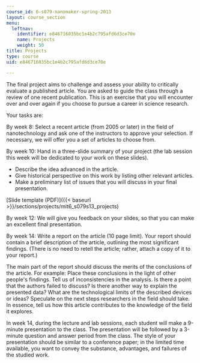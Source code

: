 ```yaml
---
course_id: 6-s079-nanomaker-spring-2013
layout: course_section
menu:
  leftnav:
    identifier: e846716035bc1e4b2c795afd6d3ce70e
    name: Projects
    weight: 50
title: Projects
type: course
uid: e846716035bc1e4b2c795afd6d3ce70e

---
```


The final project aims to challenge and assess your ability to critically evaluate a published article. You are asked to guide the class through a review of one recent publication. This is an exercise that you will encounter over and over again if you choose to pursue a career in science research.

Your tasks are:

By week 8: Select a recent article (from 2005 or later) in the field of nanotechnology and ask one of the instructors to approve your selection. If necessary, we will offer you a set of articles to choose from.

By week 10: Hand in a three-slide summary of your project (the lab session this week will be dedicated to your work on these slides).

*   Describe the idea advanced in the article.
*   Give historical perspective on this work by listing other relevant articles.
*   Make a preliminary list of issues that you will discuss in your final presentation.

[Slide template (PDF)]({{< baseurl >}}/sections/projects/mit6_s079s13_projects)

By week 12: We will give you feedback on your slides, so that you can make an excellent final presentation.

By week 14: Write a report on the article (10 page limit). Your report should contain a brief description of the article, outlining the most significant findings. (There is no need to retell the article; rather, attach a copy of it to your report.)

The main part of the report should discuss the merits of the conclusions of the article. For example: Place these conclusions in the light of other people's findings. Tell us of inconsistencies in the analysis. Is there a point that the authors failed to discuss? Is there another way to explain the presented data? What are the technological limits of the described devices or ideas? Speculate on the next steps researchers in the field should take. In essence, tell us how this article contributes to the knowledge of the field it explores.

In week 14, during the lecture and lab sessions, each student will make a 9-minute presentation to the class. The presentation will be followed by a 3-minute question and answer period from the class. The style of your presentation should be similar to a conference paper; in the limited time available, you want to convey the substance, advantages, and failures of the studied work.